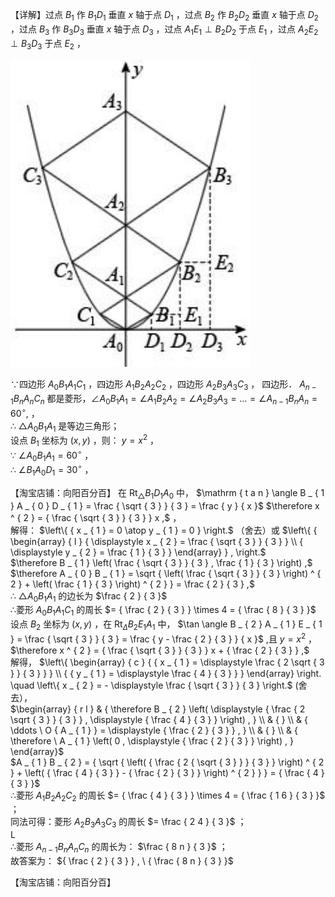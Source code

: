 【详解】过点 $B _ { 1 }$ 作 $B _ { 1 } D _ { 1 }$ 垂直 $x$ 轴于点 $D _ { 1 }$ ，过点 $B _ { 2 }$ 作 $B _ { 2 } D _ { 2 }$ 垂直 $x$ 轴于点 $D _ { 2 }$ ，过点 $B _ { 3 }$ 作 $B _ { 3 } D _ { 3 }$ 垂直 $x$ 轴于点 $D _ { 3 }$ ，过点 $A _ { 1 } E _ { 1 } \perp B _ { 2 } D _ { 2 }$ 于点 $E _ { 1 }$ ，过点 $A _ { 2 } E _ { 2 } \perp B _ { 3 } D _ { 3 }$ 于点 $E _ { 2 }$ ，

![](<../../qs_image_DB/专题3-4__二次函数选填压轴7类常考热点问题（解析版）_/4f05b4d3b25dce267f202ce9e9a3e766c9c20ab64d526a373e45b1fe774dc2c2.jpg>)

∵四边形 $A _ { 0 } B _ { 1 } A _ { 1 } C _ { 1 }$ ，四边形 $A _ { 1 } B _ { 2 } A _ { 2 } C _ { 2 }$ ，四边形 $A _ { 2 } B _ { 3 } A _ { 3 } C _ { 3 }$ ， 四边形． $A _ { n - 1 } B _ { n } A _ { n } C _ { n }$ 都是菱形，$\angle A _ { 0 } B _ { 1 } A _ { 1 } = \angle A _ { 1 } B _ { 2 } A _ { 2 } = \angle A _ { 2 } B _ { 3 } A _ { 3 } = \dots = \angle A _ { n - 1 } B _ { n } A _ { n } = 6 0 ^ { \circ } ,$ ，  
∴ $\triangle A _ { 0 } B _ { 1 } A _ { 1 }$ 是等边三角形；  
设点 $B _ { 1 }$ 坐标为 $\left( x , y \right)$ ，则： $y = x ^ { 2 }$ ，  
∵ $\angle A _ { 0 } B _ { 1 } A _ { 1 } = 6 0 ^ { \circ }$ ，  
∴ $\angle B _ { 1 } A _ { 0 } D _ { 1 } = 3 0 ^ { \circ }$ ，

【淘宝店铺：向阳百分百】 在 $\mathrm { R t } _ { \triangle } B _ { 1 } D _ { 1 } A _ { 0 }$ 中， $\mathrm { t a n } \angle B _ { 1 } A _ { 0 } D _ { 1 } = \frac { \sqrt { 3 } } { 3 } = \frac { y } { x }$
$\therefore x ^ { 2 } = { \frac { \sqrt { 3 } } { 3 } } x ,$ ，  
解得： $\left\{ { x _ { 1 } = 0 \atop y _ { 1 } = 0 } \right.$ （舍去）或 $\left\{ { \begin{array} { l } { \displaystyle x _ { 2 } = \frac { \sqrt { 3 } } { 3 } } \\ { \displaystyle y _ { 2 } = \frac { 1 } { 3 } } \end{array} } , \right.$   
$\therefore B _ { 1 } \left( \frac { \sqrt { 3 } } { 3 } , \frac { 1 } { 3 } \right) ,$   
$\therefore A _ { 0 } B _ { 1 } = \sqrt { \left( \frac { \sqrt { 3 } } { 3 } \right) ^ { 2 } + \left( \frac { 1 } { 3 } \right) ^ { 2 } } = \frac { 2 } { 3 } ,$   
∴ $\triangle A _ { 0 } B _ { 1 } A _ { 1 }$ 的边长为 $\frac { 2 } { 3 }$   
∴菱形 $A _ { 0 } B _ { 1 } A _ { 1 } C _ { 1 }$ 的周长 $= { \frac { 2 } { 3 } } \times 4 = { \frac { 8 } { 3 } }$   
设点 $B _ { 2 }$ 坐标为 $\left( x , y \right)$ ，在 $\mathrm { R t } _ { \Delta } B _ { 2 } E _ { 1 } A _ { 1 }$ 中， $\tan \angle B _ { 2 } A _ { 1 } E _ { 1 } = \frac { \sqrt { 3 } } { 3 } = \frac { y - \frac { 2 } { 3 } } { x }$ ,且 $y = x ^ { 2 }$ ，  
$\therefore x ^ { 2 } = { \frac { \sqrt { 3 } } { 3 } } x + { \frac { 2 } { 3 } } ,$   
解得， $\left\{ \begin{array} { c } { { x _ { 1 } = \displaystyle \frac { 2 \sqrt { 3 } } { 3 } } } \\ { { y _ { 1 } = \displaystyle \frac { 4 } { 3 } } } \end{array} \right. \quad \left\{ x _ { 2 } = - \displaystyle \frac { \sqrt { 3 } } { 3 } \right.$ (舍去），  
$\begin{array} { r l } & { \therefore B _ { 2 } \left( \displaystyle { \frac { 2 \sqrt { 3 } } { 3 } } , \displaystyle { \frac { 4 } { 3 } } \right) , } \\ & { } \\ & { \ddots \ O { A _ { 1 } } = \displaystyle { \frac { 2 } { 3 } } , } \\ & { } \\ & { \therefore \ A _ { 1 } \left( 0 , \displaystyle { \frac { 2 } { 3 } } \right) , } \end{array}$   
$A _ { 1 } B _ { 2 } = { \sqrt { \left( { \frac { 2 { \sqrt { 3 } } } { 3 } } \right) ^ { 2 } + \left( { \frac { 4 } { 3 } } - { \frac { 2 } { 3 } } \right) ^ { 2 } } } = { \frac { 4 } { 3 } }$   
∴菱形 $A _ { 1 } B _ { 2 } A _ { 2 } C _ { 2 }$ 的周长 $= { \frac { 4 } { 3 } } \times 4 = { \frac { 1 6 } { 3 } }$ ；  
同法可得：菱形 $A _ { 2 } B _ { 3 } A _ { 3 } C _ { 3 }$ 的周长 $= \frac { 2 4 } { 3 }$ ；  
L  
∴菱形 $A _ { n - 1 } B _ { n } A _ { n } C _ { n }$ 的周长为： $\frac { 8 n } { 3 }$ ；  
故答案为： ${ \frac { 2 } { 3 } } , \ { \frac { 8 n } { 3 } }$

【淘宝店铺：向阳百分百】
